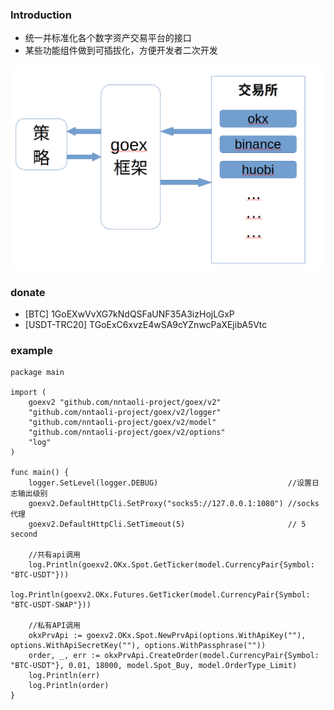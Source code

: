 ### Introduction

* 统一并标准化各个数字资产交易平台的接口
* 某些功能组件做到可插拔化，方便开发者二次开发

![goex](goex_struct.png)

### donate
* [BTC] 1GoEXwVvXG7kNdQSFaUNF35A3izHojLGxP
* [USDT-TRC20] TGoExC6xvzE4wSA9cYZnwcPaXEjibA5Vtc

### example

```
package main

import (
	goexv2 "github.com/nntaoli-project/goex/v2"
	"github.com/nntaoli-project/goex/v2/logger"
	"github.com/nntaoli-project/goex/v2/model"
	"github.com/nntaoli-project/goex/v2/options"
	"log"
)

func main() {
	logger.SetLevel(logger.DEBUG)                             //设置日志输出级别
	goexv2.DefaultHttpCli.SetProxy("socks5://127.0.0.1:1080") //socks代理
	goexv2.DefaultHttpCli.SetTimeout(5)                       // 5 second

	//共有api调用
	log.Println(goexv2.OKx.Spot.GetTicker(model.CurrencyPair{Symbol: "BTC-USDT"}))
	log.Println(goexv2.OKx.Futures.GetTicker(model.CurrencyPair{Symbol: "BTC-USDT-SWAP"}))

	//私有API调用
	okxPrvApi := goexv2.OKx.Spot.NewPrvApi(options.WithApiKey(""), options.WithApiSecretKey(""), options.WithPassphrase(""))
	order, _, err := okxPrvApi.CreateOrder(model.CurrencyPair{Symbol: "BTC-USDT"}, 0.01, 18000, model.Spot_Buy, model.OrderType_Limit)
	log.Println(err)
	log.Println(order)
}
```

